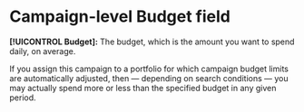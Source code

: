 # Campaign-level Budget field

**[!UICONTROL Budget]:** The budget, which is the amount you want to spend daily, on average.

If you assign this campaign to a portfolio for which campaign budget limits are automatically adjusted, then &mdash; depending on search conditions &mdash; you may actually spend more or less than the specified budget in any given period.
